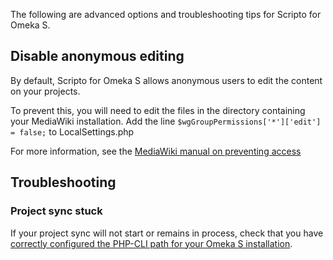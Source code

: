 The following are advanced options and troubleshooting tips for Scripto for Omeka S.

## Disable anonymous editing
By default, Scripto for Omeka S allows anonymous users to edit the content on your projects. 

To prevent this, you will need to edit the files in the directory containing your MediaWiki installation. Add the line `$wgGroupPermissions['*']['edit'] = false;` to LocalSettings.php

For more information, see the [MediaWiki manual on preventing access](https://www.mediawiki.org/wiki/Manual:Preventing_access)

## Troubleshooting
### Project sync stuck
If your project sync will not start or remains in process, check that you have [correctly configured the PHP-CLI path for your Omeka S installation](https://omeka.org/s/docs/developer/configuration/config_reference/#cli). 